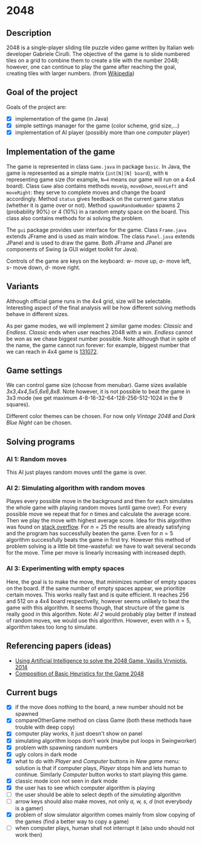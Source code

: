 # 2048

## Description 

2048 is a single-player sliding tile puzzle video game written by Italian web developer Gabriele Cirulli. The objective of the game is to slide numbered tiles on a grid to combine them to create a tile with the number 2048; however, one can continue to play the game after reaching the goal, creating tiles with larger numbers. (from [Wikipedia](https://en.wikipedia.org/wiki/2048_(video_game)))

## Goal of the project

Goals of the project are:
- [x] implementation of the game (in Java)
- [x] simple settings manager for the game (color scheme, grid size,...)
- [x] implementation of AI player (possibly more than one *computer* player)

## Implementation of the game

The game is represented in class `Game.java` in package `basic`. In Java, the game is represented as a simple matrix (`int[N][N] board`), with `N` representing game size (for example, `N=4` means our game will run on a 4x4 board). Class `Game` also contains methods `moveUp`, `moveDown`, `moveLeft` and `moveRight`: they serve to complete moves and change the board accordingly. Method `status` gives feedback on the current game status (whether it is game over or not). Method `spawnRandomNumber` spawns 2 (probability 90%) or 4 (10%) in a random empty space on the board. This class also contains methods for ai solving the problem.

The `gui` package provides user interface for the game. Class `Frame.java` extends JFrame and is used as main window. The class `Panel.java` extends JPanel and is used to draw the game. Both JFrame and JPanel are components of Swing (a GUI widget toolkit for Java).

Controls of the game are keys on the keyboard: *w*- move up, *a*- move left, *s*- move down, *d*- move right.

## Variants
Although official game runs in the 4x4 grid, size will be selectable. Interesting aspect of the final analysis will be how different solving methods behave in different sizes.

As per game modes, we will implement 2 similar game modes: *Classic* and *Endless*. *Classic* ends when user reaches 2048 with a win. *Endless* cannot be won as we chase biggest number possible. Note although that in spite of the name, the game cannot run forever: for example, biggest number that we can reach in 4x4 game is [131072](https://qph.fs.quoracdn.net/main-qimg-432256feb5c92d2a35549f120d03dbca).

## Game settings
We can control game size (choose from menubar). Game sizes available *3x3*,*4x4*,*5x5*,*6x6*,*8x8*. Note however, it is not possible to beat the game in 3x3 mode (we get maximum 4-8-16-32-64-128-256-512-1024 in the 9 squares).

Different color themes can be chosen. For now only *Vintage 2048* and *Dark Blue Night* can be chosen.

## Solving programs

### **AI 1**: Random moves
This AI just playes random moves until the game is over.

### **AI 2**: Simulating algorithm with random moves
Playes every possible move in the background and then for each simulates the whole game with playing random moves (until game over). For every possible move we repeat that for $n$ times and calculate the average score. Then we play the move with highest average score. Idea for this algorithm was found on [stack overflow](https://stackoverflow.com/questions/22342854/what-is-the-optimal-algorithm-for-the-game-2048#:~:text=AI%20Algorithm&text=The%20starting%20move%20with%20the,1%25%20for%20the%208192%20tile). For $n=25$ the results are already satisfying and the program has successfully beaten the game. Even for $n=5$ algorithm successfully beats the game in first try. However this method of problem solving is a little bit time-wasteful: we have to wait several seconds for the move. Time per move is linearly increasing with increased depth.

### **AI 3**: Experimenting with empty spaces
Here, the goal is to make the move, that minimizes number of empty spaces on the board. If the same number of empty spaces appear, we prioritize certain moves. This works really fast and is quite efficient. It reaches 256 and 512 on a 4x4 board respectivelly, however seems unlikely to beat the game with this algorithm. It seems though, that structure of the game is really good in this algorithm. Note: *AI 2* would probably play better if instead of random moves, we would use this algorithm. However, even with $n=5$, algorithm takes too long to simulate.

## Referencing papers (ideas)
- [Using Artificial Intelligence to solve the 2048 Game, Vasilis Vryniotis, 2014](https://blog.datumbox.com/using-artificial-intelligence-to-solve-the-2048-game-java-code/)
- [Composition of Basic Heuristics for the Game 2048](https://theresamigler.files.wordpress.com/2020/03/2048.pdf)

## Current bugs
- [x] if the move does nothing to the board, a new number should not be spawned
- [x] compareOtherGame method on class Game (both these methods have trouble with deep copy)
- [x] computer play works, it just doesn't show on panel
- [x] simulating algorithm loops don't work (maybe put loops in Swingworker)
- [x] problem with spawning random numbers
- [x] ugly colors in dark mode
- [x] what to do with *Player* and *Computer* buttons in *New game* menu: solution is that if computer plays, *Player* stops him and lets human to continue. Similarly *Computer* button works to start playing this game. 
- [x] classic mode icon not seen in dark mode
- [x] the user has to see which computer algorithm is playing
- [ ] the user should be able to select depth of the *simulating* algorithm
- [ ] arrow keys should also make moves, not only *a, w, s, d* (not everybody is a gamer)
- [x] problem of slow simulator algorithm comes mainly from slow copying of the games (find a better way to copy a game)
- [ ] when computer plays, human shall not interrupt it (also undo should not work then)